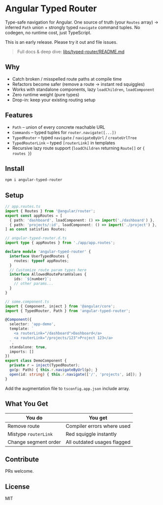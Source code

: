 # Angular Typed Router

Type-safe navigation for Angular. One source of truth (your `Routes` array) → inferred `Path` union + strongly typed `navigate` command tuples. No codegen, no runtime cost, just TypeScript.

This is an early release. Please try it out and file issues.

> Full docs & deep dive: [libs/typed-router/README.md](./libs/typed-router/README.md)

## Why
- Catch broken / misspelled route paths at compile time
- Refactors become safer (remove a route → instant red squiggles)
- Works with standalone components, lazy `loadChildren`, `loadComponent`
- Zero runtime weight (pure types)
- Drop-in: keep your existing routing setup

## Features
- `Path` – union of every concrete reachable URL
- `Commands` – typed tuples for `router.navigate([...])`
- `TypedRouter` – typed `navigate` / `navigateByUrl` / `createUrlTree`
- `TypedRouterLink` – typed `[routerLink]` in templates
- Recursive lazy route support (`loadChildren` returning `Route[]` or `{ routes }`)

## Install
```bash
npm i angular-typed-router
```

## Setup
```ts
// app.routes.ts
import { Routes } from '@angular/router';
export const appRoutes = [
  { path: 'dashboard', loadComponent: () => import('./dashboard') },
  { path: 'projects/:id', loadComponent: () => import('./project') },
] as const satisfies Routes;
```
```ts
// angular-typed-router.d.ts
import type { appRoutes } from './app/app.routes';

declare module 'angular-typed-router' {
  interface UserTypedRoutes {
    routes: typeof appRoutes;
  }
  // Customize route param types here
  interface AllowedRouteParamValues {
    ids: `${number}`;
    // other params...
  }
}
```
```ts
// some.component.ts
import { Component, inject } from '@angular/core';
import { TypedRouter, Path } from 'angular-typed-router';

@Component({
  selector: 'app-demo',
  template: `
    <a routerLink="/dashboard">Dashboard</a>
    <a routerLink="/projects/123">Project 123</a>
  `,
  standalone: true,
  imports: []
})
export class DemoComponent {
  private r = inject(TypedRouter);
  go(p: Path) { this.r.navigateByUrl(p); }
  open(id: string) { this.r.navigate(['/', 'projects', id]); }
}
```
Add the augmentation file to `tsconfig.app.json` include array.

## What You Get
| You do | You get |
|-------|---------|
| Remove route | Compiler errors where used |
| Mistype `routerLink` | Red squiggle instantly |
| Change segment order | All outdated usages flagged |


## Contribute
PRs welcome.

## License
MIT


